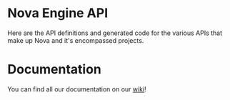 # Nova Engine API

Here are the API definitions and generated code for the various APIs that make up Nova and it's encompassed projects.

# Documentation

You can find all our documentation on our [wiki](https://shieldmaidens.wikiforge.net/Main_Page)!
